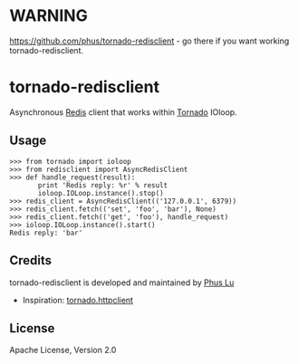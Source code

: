 WARNING
===============
https://github.com/phus/tornado-redisclient - go there if you want working tornado-redisclient.

tornado-redisclient
========

Asynchronous [Redis](http://redis-db.com/) client that works within [Tornado](http://tornadoweb.org/) IOloop.


Usage
-----

    >>> from tornado import ioloop
    >>> from redisclient import AsyncRedisClient
    >>> def handle_request(result):
           print 'Redis reply: %r' % result
           ioloop.IOLoop.instance().stop()
    >>> redis_client = AsyncRedisClient(('127.0.0.1', 6379))
    >>> redis_client.fetch(('set', 'foo', 'bar'), None)
    >>> redis_client.fetch(('get', 'foo'), handle_request)
    >>> ioloop.IOLoop.instance().start()
    Redis reply: 'bar'


Credits
-------
tornado-redisclient is developed and maintained by [Phus Lu](mailto:phus.lu@gmail.com)

 * Inspiration: [tornado.httpclient](http://www.tornadoweb.org/documentation/httpclient.html)


License
-------
Apache License, Version 2.0

